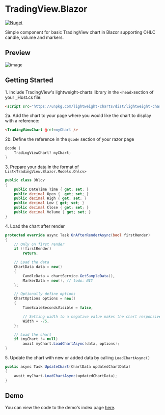 # TradingView.Blazor
[![Nuget](https://img.shields.io/nuget/v/TradingView.Blazor?style=for-the-badge "Nuget")](https://www.nuget.org/packages/TradingView.Blazor)

Simple component for basic TradingView chart in Blazor supporting OHLC candle, volume and markers.

## Preview
![image](https://user-images.githubusercontent.com/9306304/130491761-77235d05-e079-4b32-a498-e88cedca8f06.png)

## Getting Started

1\. Include TradingView's lightweight-charts library in the `<head>`section of your _Host.cs file:
```html
<script src="https://unpkg.com/lightweight-charts/dist/lightweight-charts.standalone.production.js"></script>
```

2a\. Add the chart to your page where you would like the chart to display with a reference:
```html
<TradingViewChart @ref=myChart />
```

2b\. Define the reference in the `@code` section of your razor page
```csharp
@code {
	TradingViewChart? myChart;
}
```

3\. Prepare your data in the format of `List<TradingView.Blazor.Models.Ohlcv>`
```csharp
public class Ohlcv
{
    public DateTime Time { get; set; }
    public decimal Open {  get; set; }
    public decimal High { get; set; }
    public decimal Low { get; set; }
    public decimal Close { get; set; }
    public decimal Volume { get; set; }
}
```

4\. Load the chart after render
```csharp
protected override async Task OnAfterRenderAsync(bool firstRender)
{
    // Only on first render
    if (!firstRender)
        return;

    // Load the data
    ChartData data = new()
    {
        CandleData = chartService.GetSampleData(),
        MarkerData = new(), // todo: NIY
    };

    // Optionally define options
    ChartOptions options = new()
    {
        TimeScaleSecondsVisible = false,

        // Setting width to a negative value makes the chart responsive
        Width = -75,
    };

    // Load the chart
    if (myChart != null)
        await myChart.LoadChartAsync(data, options);
}
```

5\. Update the chart with new or added data by calling `LoadChartAsync()`
```csharp
public async Task UpdateChart(ChartData updatedChartData) 
{
    await myChart.LoadChartAsync(updatedChartData);
}
```

## Demo
You can view the code to the demo's index page [here](https://github.com/NotCoffee418/TradingView.Blazor/blob/main/TradingView.Blazor.Demo/Pages/Index.razor).
